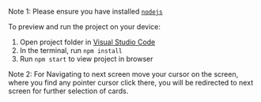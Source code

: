 
  Note 1: Please ensure you have installed <code><a href="https://nodejs.org/en/download/">nodejs</a></code>

  To preview and run the project on your device:
  1) Open project folder in <a href="https://code.visualstudio.com/download">Visual Studio Code</a>
  2) In the terminal, run `npm install`
  3) Run `npm start` to view project in browser

  
  Note 2: For Navigating to next screen move your cursor on the screen, where you find any pointer cursor click there, you will be redirected to next screen for further selection of cards.
  